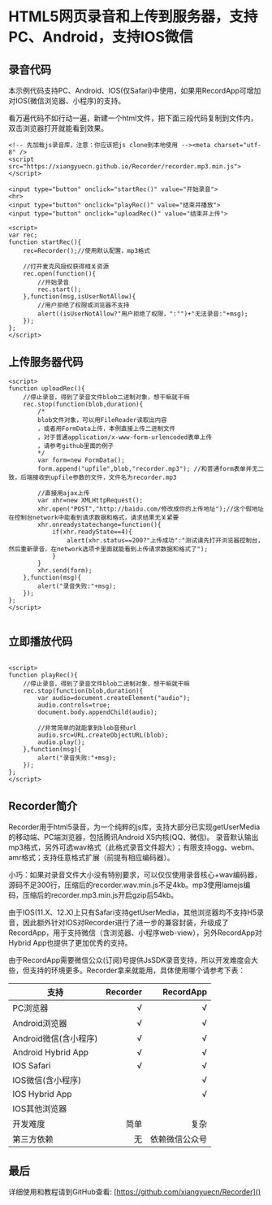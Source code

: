 # HTML5网页录音和上传到服务器，支持PC、Android，支持IOS微信

## 录音代码

本示例代码支持PC、Android、IOS(仅Safari)中使用，如果用RecordApp可增加对IOS(微信浏览器、小程序)的支持。

看万遍代码不如行动一遍，新建一个html文件，把下面三段代码复制到文件内，双击浏览器打开就能看到效果。

```
<!-- 先加载js录音库，注意：你应该把js clone到本地使用 --><meta charset="utf-8" />
<script src="https://xiangyuecn.github.io/Recorder/recorder.mp3.min.js"></script>

<input type="button" onclick="startRec()" value="开始录音">
<hr>
<input type="button" onclick="playRec()" value="结束并播放">
<input type="button" onclick="uploadRec()" value="结束并上传">

<script>
var rec;
function startRec(){
	rec=Recorder();//使用默认配置，mp3格式
	
	//打开麦克风授权获得相关资源
	rec.open(function(){
		//开始录音
		rec.start();
	},function(msg,isUserNotAllow){
		//用户拒绝了权限或浏览器不支持
		alert((isUserNotAllow?"用户拒绝了权限，":"")+"无法录音:"+msg);
	});
};
</script>

```

## 上传服务器代码

```
<script>
function uploadRec(){
	//停止录音，得到了录音文件blob二进制对象，想干嘛就干嘛
	rec.stop(function(blob,duration){
		/*
		blob文件对象，可以用FileReader读取出内容
		，或者用FormData上传，本例直接上传二进制文件
		，对于普通application/x-www-form-urlencoded表单上传
		，请参考github里面的例子
		*/
		var form=new FormData();
		form.append("upfile",blob,"recorder.mp3"); //和普通form表单并无二致，后端接收到upfile参数的文件，文件名为recorder.mp3
		
		//直接用ajax上传
		var xhr=new XMLHttpRequest();
		xhr.open("POST","http://baidu.com/修改成你的上传地址");//这个假地址在控制台network中能看到请求数据和格式，请求结果无关紧要
		xhr.onreadystatechange=function(){
			if(xhr.readyState==4){
				alert(xhr.status==200?"上传成功":"测试请先打开浏览器控制台，然后重新录音，在network选项卡里面就能看到上传请求数据和格式了");
			}
		}
		xhr.send(form);
	},function(msg){
		alert("录音失败:"+msg);
	});
};
</script>


```


## 立即播放代码

```

<script>
function playRec(){
	//停止录音，得到了录音文件blob二进制对象，想干嘛就干嘛
	rec.stop(function(blob,duration){
		var audio=document.createElement("audio");
		audio.controls=true;
		document.body.appendChild(audio);
		
		//非常简单的就能拿到blob音频url
		audio.src=URL.createObjectURL(blob);
		audio.play();
	},function(msg){
		alert("录音失败:"+msg);
	});
};
</script>

```

## Recorder简介


Recorder用于html5录音，为一个纯粹的js库，支持大部分已实现getUserMedia的移动端、PC端浏览器，包括腾讯Android X5内核(QQ、微信)。
录音默认输出mp3格式，另外可选wav格式（此格式录音文件超大）；有限支持ogg、webm、amr格式；支持任意格式扩展（前提有相应编码器）。

小巧：如果对录音文件大小没有特别要求，可以仅仅使用录音核心+wav编码器，源码不足300行，压缩后的recorder.wav.min.js不足4kb。mp3使用lamejs编码，压缩后的recorder.mp3.min.js开启gzip后54kb。

由于IOS(11.X、12.X)上只有Safari支持getUserMedia，其他浏览器均不支持H5录音，因此额外针对IOS对Recorder进行了进一步的兼容封装，升级成了RecordApp，用于支持微信（含浏览器、小程序web-view），另外RecordApp对Hybrid App也提供了更加优秀的支持。

由于RecordApp需要微信公众(订阅)号提供JsSDK录音支持，所以开发难度会大些，但支持的环境更多。Recorder拿来就能用，具体使用哪个请参考下表：


| 支持   | Recorder    |  RecordApp
| --------   | -----:  | -----:  | 
|PC浏览器|√|√
|Android浏览器|√|√
|Android微信(含小程序)|√|√
|Android Hybrid App|√|√
|IOS Safari|√|√
|IOS微信(含小程序)||√
|IOS Hybrid App||√
|IOS其他浏览器||
|开发难度|简单|复杂
|第三方依赖|无|依赖微信公众号


## 最后

详细使用和教程请到GitHub查看: [https://github.com/xiangyuecn/Recorder]()